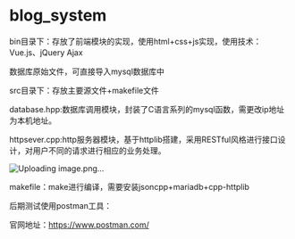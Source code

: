 # blog_system

bin目录下：存放了前端模块的实现，使用html+css+js实现，使用技术：Vue.js、jQuery Ajax

数据库原始文件，可直接导入mysql数据库中

src目录下：存放主要源文件+makefile文件

database.hpp:数据库调用模块，封装了C语言系列的mysql函数，需更改ip地址为本机地址。



httpsever.cpp:http服务器模块，基于httplib搭建，采用RESTful风格进行接口设计，对用户不同的请求进行相应的业务处理。

![Uploading image.png…]()

makefile：make进行编译，需要安装jsoncpp+mariadb+cpp-httplib

后期测试使用postman工具：
    
官网地址：https://www.postman.com/

